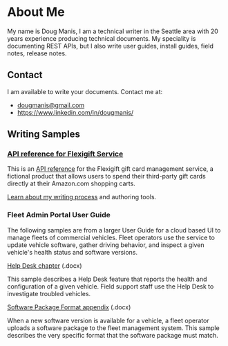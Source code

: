 # About Me

My name is Doug Manis, I am a technical writer in the Seattle area with 20 years experience producing technical documents. My speciality is documenting REST APIs, but I also write user guides, install guides, field notes, release notes.

## Contact

I am available to write your documents. Contact me at:

+ dougmanis@gmail.com
+ https://www.linkedin.com/in/dougmanis/

## Writing Samples

### [API reference for Flexigift Service](https://dougmanis.github.io/flexigift-service/)

This is an [API reference](https://dougmanis.github.io/flexigift-service/) for the Flexigift gift card management service, a fictional product that allows users to spend their third-party gift cards directly at their Amazon.com shopping carts.

[Learn about my writing process](flexigift.md) and authoring tools.

### Fleet Admin Portal User Guide

The following samples are from a larger User Guide for a cloud based UI to manage fleets of commercial vehicles. Fleet operators use the service to update vehicle software, gather driving behavior, and inspect a given vehicle's health status and software versions.

[Help Desk chapter](docs/Fleet%20Admin%20Portal%20User%20Guide%20-%20Help%20Desk.docx) (.docx)

This sample describes a Help Desk feature that reports the health and configuration of a given vehicle. Field support staff use the Help Desk to investigate troubled vehicles.

[Software Package Format appendix](docs/Fleet%20Admin%20Portal%20User%20Guide%20-%20sw%20package%20format.docx) (.docx)

When a new software version is available for a vehicle, a fleet operator uploads a software package to the fleet management system. This sample describes the very specific format that the software package must match.